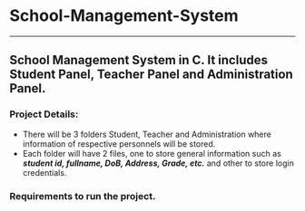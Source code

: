 # School-Management-System
---
School Management System in C. It includes Student Panel, Teacher Panel and Administration Panel.
---
### Project Details:
  * There will be 3 folders Student, Teacher and Administration where information of respective personnels will be stored.
  * Each folder will have 2 files, one to store general information such as <strong><i>student id, fullname, DoB, Address, Grade, etc.</i></strong> and other to store login credentials.

### Requirements to run the project.
